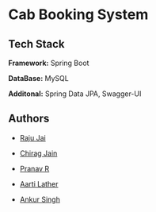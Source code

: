 
# Cab Booking System


## Tech Stack

**Framework:** Spring Boot

**DataBase:** MySQL

**Additonal:** Spring Data JPA, Swagger-UI

## Authors

- [Raju Jai](https://www.github.com/rajujai)

- [Chirag Jain](https://www.github.com/thezolooo)

- [Pranav R](https://github.com/git-pranavr)

- [Aarti Lather](https://www.github.com/aarti-lather)

- [Ankur Singh](https://www.github.com/ankur310)

